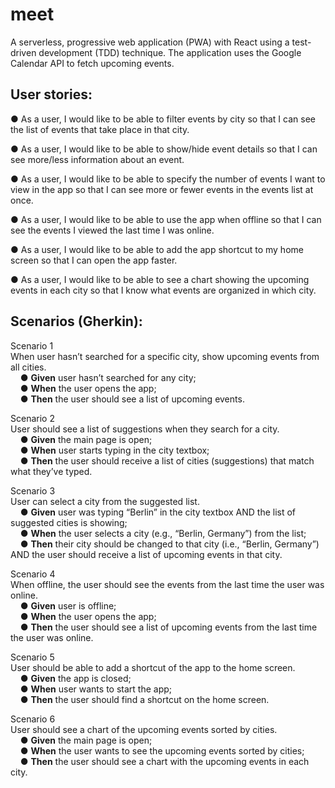 # meet

A serverless, progressive web application (PWA) with React using a
test-driven development (TDD) technique. The application uses the Google
Calendar API to fetch upcoming events.

## User stories:

● As a user, I would like to be able to filter events by city so that I can see the list of events that take place in that city.

● As a user, I would like to be able to show/hide event details so that I can see more/less
information about an event.

● As a user, I would like to be able to specify the number of events I want to view in the app so that I can see more or fewer events in the events list at once.

● As a user, I would like to be able to use the app when offline so that I can see the events I viewed the last time I was online.

● As a user, I would like to be able to add the app shortcut to my home screen so that I can open the app faster.

● As a user, I would like to be able to see a chart showing the upcoming events in each city so that I know what events are organized in which city.

## Scenarios (Gherkin):

Scenario 1  
When user hasn’t searched for a specific city, show upcoming events from all cities.  
&nbsp;&nbsp;&nbsp;&nbsp;● **Given** user hasn’t searched for any city;  
&nbsp;&nbsp;&nbsp;&nbsp;● **When** the user opens the app;  
&nbsp;&nbsp;&nbsp;&nbsp;● **Then** the user should see a list of upcoming events.  
    
Scenario 2  
User should see a list of suggestions when they search for a city.  
&nbsp;&nbsp;&nbsp;&nbsp;● **Given** the main page is open;  
&nbsp;&nbsp;&nbsp;&nbsp;● **When** user starts typing in the city textbox;  
&nbsp;&nbsp;&nbsp;&nbsp;● **Then** the user should receive a list of cities (suggestions) that match what they’ve typed.  
    
Scenario 3  
User can select a city from the suggested list.  
&nbsp;&nbsp;&nbsp;&nbsp;● **Given** user was typing “Berlin” in the city textbox AND the list of suggested cities is showing;  
&nbsp;&nbsp;&nbsp;&nbsp;● **When** the user selects a city (e.g., “Berlin, Germany”) from the list;  
&nbsp;&nbsp;&nbsp;&nbsp;● **Then** their city should be changed to that city (i.e., “Berlin, Germany”) AND the user should receive a list of upcoming events in that city.  
    
Scenario 4  
When offline, the user should see the events from the last time the user was online.  
&nbsp;&nbsp;&nbsp;&nbsp;● **Given** user is offline;  
&nbsp;&nbsp;&nbsp;&nbsp;● **When** the user opens the app;  
&nbsp;&nbsp;&nbsp;&nbsp;● **Then** the user should see a list of upcoming events from the last time the user was online.  
    
Scenario 5  
User should be able to add a shortcut of the app to the home screen.  
&nbsp;&nbsp;&nbsp;&nbsp;● **Given** the app is closed;  
&nbsp;&nbsp;&nbsp;&nbsp;● **When** user wants to start the app;  
&nbsp;&nbsp;&nbsp;&nbsp;● **Then** the user should find a shortcut on the home screen.  
    
Scenario 6  
User should see a chart of the upcoming events sorted by cities.  
&nbsp;&nbsp;&nbsp;&nbsp;● **Given** the main page is open;  
&nbsp;&nbsp;&nbsp;&nbsp;● **When** the user wants to see the upcoming events sorted by cities;  
&nbsp;&nbsp;&nbsp;&nbsp;● **Then** the user should see a chart with the upcoming events in each city.  
